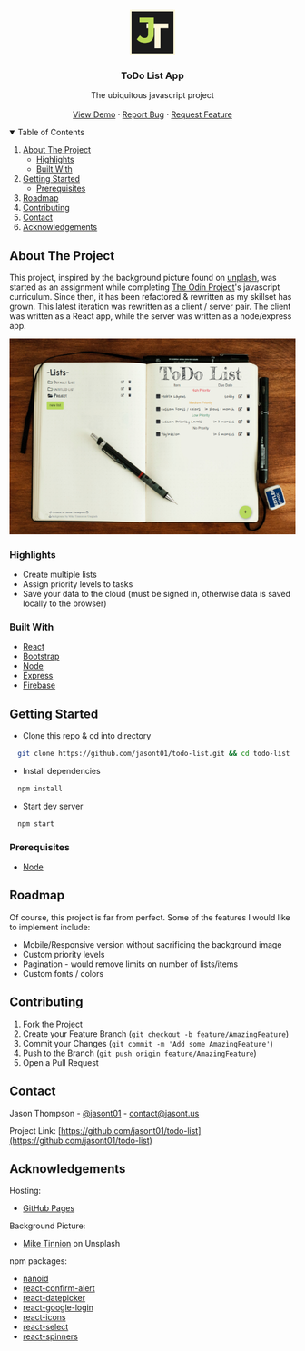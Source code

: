 <!-- PROJECT LOGO -->
<br />
<p align="center">
  <a href="https://jasont.us">
    <img src="logo.svg" alt="Logo" width="80" height="80">
  </a>

  <h3 align="center">ToDo List App</h3>

  <p align="center">
    The ubiquitous javascript project
    <br />
    <br />
    <a href="https://jasont01.github.io/todo-list/">View Demo</a>
    ·
    <a href="https://github.com/jasont01/todo-list/issues">Report Bug</a>
    ·
    <a href="https://github.com/jasont01/todo-list/issues">Request Feature</a>
  </p>
</p>

<!-- TABLE OF CONTENTS -->
<details open="open">
  <summary>Table of Contents</summary>
  <ol>
    <li>
      <a href="#about-the-project">About The Project</a>
      <ul>
        <li><a href="#highlights">Highlights</a></li>
        <li><a href="#built-with">Built With</a></li>
      </ul>
    </li>
    <li>
      <a href="#getting-started">Getting Started</a>
      <ul>
        <li><a href="#prerequisites">Prerequisites</a></li>
      </ul>
    </li>
    <li><a href="#roadmap">Roadmap</a></li>
    <li><a href="#contributing">Contributing</a></li>
    <li><a href="#contact">Contact</a></li>
    <li><a href="#acknowledgements">Acknowledgements</a></li>
  </ol>
</details>

<!-- ABOUT THE PROJECT -->

## About The Project

This project, inspired by the background picture found on [unplash](https://unsplash.com/photos/3ym6i13Y9LU), was started as an assignment while completing [The Odin Project](https://www.theodinproject.com/)'s javascript curriculum. Since then, it has been refactored & rewritten as my skillset has grown. This latest iteration was rewritten as a client / server pair. The client was written as a React app, while the server was written as a node/express app.

![preview-screenshot]

### Highlights

- Create multiple lists
- Assign priority levels to tasks
- Save your data to the cloud (must be signed in, otherwise data is saved locally to the browser)

### Built With

- [React](https://reactjs.org/)
- [Bootstrap](https://getbootstrap.com)
- [Node](https://nodejs.org)
- [Express](https://expressjs.com)
- [Firebase](https://firebase.google.com)

<!-- GETTING STARTED -->

## Getting Started

- Clone this repo & cd into directory

```sh
  git clone https://github.com/jasont01/todo-list.git && cd todo-list
```

- Install dependencies

```sh
  npm install
```

- Start dev server

```sh
  npm start
```

### Prerequisites

- [Node](https://nodejs.org/)

<!-- ROADMAP -->

## Roadmap

Of course, this project is far from perfect. Some of the features I would like to implement include:

- Mobile/Responsive version without sacrificing the background image
- Custom priority levels
- Pagination - would remove limits on number of lists/items
- Custom fonts / colors

<!-- CONTRIBUTING -->

## Contributing

1. Fork the Project
2. Create your Feature Branch (`git checkout -b feature/AmazingFeature`)
3. Commit your Changes (`git commit -m 'Add some AmazingFeature'`)
4. Push to the Branch (`git push origin feature/AmazingFeature`)
5. Open a Pull Request

<!-- CONTACT -->

## Contact

Jason Thompson - [@jasont01](https://twitter.com/jasont01) - contact@jasont.us

Project Link: [https://github.com/jasont01/todo-list](https://github.com/jasont01/todo-list)

<!-- ACKNOWLEDGEMENTS -->

## Acknowledgements

Hosting:

- [GitHub Pages](https://pages.github.com)

Background Picture:

- [Mike Tinnion](https://unsplash.com/photos/3ym6i13Y9LU) on Unsplash

npm packages:

- [nanoid](https://www.npmjs.com/package/nanoid)
- [react-confirm-alert](https://www.npmjs.com/package/react-confirm-alert)
- [react-datepicker](https://www.npmjs.com/package/react-datepicker)
- [react-google-login](https://www.npmjs.com/package/react-google-login)
- [react-icons](https://www.npmjs.com/package/react-icons)
- [react-select](https://www.npmjs.com/package/react-select)
- [react-spinners](https://www.npmjs.com/package/react-spinners)

<!-- MARKDOWN LINKS & IMAGES -->
<!-- https://www.markdownguide.org/basic-syntax/#reference-style-links -->

[preview-screenshot]: preview.png
